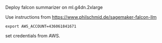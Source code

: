 

Deploy falcon summarizer on ml.g4dn.2xlarge

Use instructions from https://www.philschmid.de/sagemaker-falcon-llm

```
export AWS_ACCOUNT=436061841671
```

set credentials from AWS.
